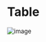 # Table 

![image](https://user-images.githubusercontent.com/28409805/181292296-b9431770-3c13-4e52-9044-b063dfacd95c.png)
